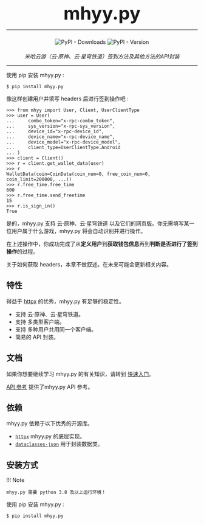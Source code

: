 <h1 style="text-align: center; font-size: 3rem; margin-top: -10px; margin-bottom: 10px">
    mhyy.py
</h1>

---

<div style="display:flex; justify-content: center; align-items: center; margin-top: -5px">
    <p>
        <img alt="PyPI - Downloads" src="https://img.shields.io/pypi/dw/mhyy.py">
        <img alt="PyPI - Version" src="https://img.shields.io/pypi/v/mhyy.py">
    </p>
</div>

<div style="display:flex; justify-content: center; align-items: center; margin-top: 5px; margin-bottom: 5px">
    <em>米哈云游（云·原神、云·星穹铁道）签到方法及其他方法的API封装</em>
</div>

---

使用 pip 安装 mhyy.py :

```shell
$ pip install mhyy.py
```

像这样创建用户并填写 headers 后进行签到操作吧 :

```pycon
>>> from mhyy import User, Client, UserClientType
>>> user = User(
...     combo_token="x-rpc-combo_token",
...     sys_version="x-rpc-sys_version",
...     device_id="x-rpc-device_id",
...     device_name="x-rpc-device_name",
...     device_model="x-rpc-device_model",
...     client_type=UserClientType.Android
... )
>>> client = Client()
>>> r = client.get_wallet_data(user)
>>> r
WalletData(coin=CoinData(coin_num=0, free_coin_num=0, coin_limit=200000, ...))
>>> r.free_time.free_time
600
>>> r.free_time.send_freetime
15
>>> r.is_sign_in()
True
```

是的，mhyy.py 支持 云·原神、云·星穹铁道 以及它们的网页版。你无需填写某一位用户属于什么游戏，mhyy.py 将会自动识别并进行操作。

在上述操作中，你成功完成了从**定义用户**到**获取钱包信息**再到**判断是否进行了签到操作**的过程。

关于如何获取 headers，本章不做叙述。在未来可能会更新相关内容。

## 特性

得益于 [httpx](https://www.python-httpx.org/) 的优秀，mhyy.py 有足够的稳定性。

- 支持 云·原神、云·星穹铁道。
- 支持 多类型客户端。
- 支持 多种用户共用同一个客户端。
- 简易的 API 封装。

## 文档

如果你想要继续学习 mhyy.py 的有关知识，请转到 [快速入门](usage/quick_start.md)。

[API 参考](api/interface.md) 提供了mhyy.py API 参考。

## 依赖

mhyy.py 依赖于以下优秀的开源库。

- [`httpx`](https://github.com/encode/httpx/) mhyy.py 的底层实现。
- [`dataclasses-json`](https://github.com/lidatong/dataclasses-json) 用于封装数据类。

## 安装方式

!!! Note

    mhyy.py 需要 python 3.8 及以上运行环境！

使用 pip 安装 mhyy.py :

```shell
$ pip install mhyy.py
```
